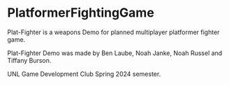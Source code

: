# PlatformerFightingGame
Plat-Fighter is a weapons Demo for planned multiplayer platformer fighter game.

Plat-Fighter Demo was made by Ben Laube, Noah Janke, Noah Russel and Tiffany Burson.

UNL Game Development Club Spring 2024 semester.
